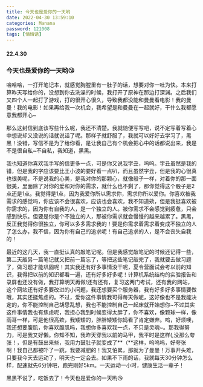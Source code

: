 ```yaml
---
title: 今天也是爱你的一天哟
date: 2022-04-30 13:59:10
categories: Manana
password: 121008 
tags: [悄悄话]
---
```


#### 22.4.30

### 今天也是爱你的一天哟😘

哈哈哈，一打开笔记本，就感觉胸膛里有一肚子的话，想要对你一吐为快。本来打算昨天写给你的，没想到你去洗澡的时候，我打开了原神在那边打深渊。之后我们又四个人一起打了游戏，打的很开心很久，导致我都没能和曼曼看电影！我的曼曼！我的电影！如果再给我一次机会，我希望是和曼曼在一起就好，干什么我都愿意我都开心~

那么这封信到底该写些什么呢，我还不清楚。我就随便写写吧，说不定写着写着心中想说却又没说的话就说话了呢。那样子就舒服了，我就可以好好去学习了，黑黑！没错，写信不是为了给你看，是让我自己有个机会把心中的话都说出来，我是不是很自私~不自私，我知道，黑黑。

我也知道你喜欢我手写的信更多一点，可是你又说我字丑，呜呜。字丑虽然是我的错，但是我的字应该要比王小波的要好看一点叭，而且虽然字丑，但是我的心很真也很美呢，不是说我的心美，是我对你的那颗心，就像骰子一样，对着你的那一面很美，里面除了对你的爱和对你的需求，就什么也不剩了，那你觉得这个骰子是2点还是1点。我觉得是1点，因为我爱你所以需求你，需求你所以爱你。你喜欢被我需求的感觉吗，你应该不会很喜欢，应该也会喜欢，我不知道欸，但是我挺喜欢被你需求的，因为你有自我的人，是一个独立的人。被你需求不会感觉到疲惫，只会感到快乐。但要是你是个不独立的人，那被你需求就会慢慢的越来越累了。黑黑，反正我觉得你很独立，你可以多多需求我的！要是你需求着需求着变成不独立的人了怎么办，我不信，因为你有自己的追求呢！有自己追求的人，是不会丧失自我的！

最近的这几天，我一直挺认真的敲笔记呢。但是我感觉敲笔记的时候还记得一些，第二天敲另一篇笔记就又把前一篇忘了，等把这些笔记敲完了，我就要去做习题了，做习题才能巩固呢！其实我还有好多事情没干呢，夏令营面试会考以前的知识，我得把以前的知识都看一遍，还有好多好多呢！计算机系统结构的实验报告和录屏也还没有做，我打算明天再做!还有还有，复习这两门考试，还有我的网站，这个网站还有好多要改进的小问题，我还想要买个服务器，我有好多好多事情要做哦，其实还挺焦虑的。不过，爱你这件事情我可得每天做呢，这好像也不是我能决定的，你不能控制自己胡思乱想，我也不能控制自己一起床就开始想你~不过其实这件事情我也有焦虑呢，我担心我到时候变得太胖了，你不喜欢，像颗球一样，像雨哥一样，可是他很高欸，我矮矮的，胖胖矮矮你妈看了肯定嫌弃。呜，好烦噢，我还想要腹肌，你喜欢腹肌吗，我想你多喜欢我一点，不只是灵魂~。那我得努力，可是我又好懒。你知不知，我昨天穿我以前的马甲，我平时是这样(,没那么夸张！，但是有鼓出来些，我用力鼓肚子就变成了**（**这样，呜呜呜，好夸张啊！我自己都被吓了一跳，我要减肥的！我又怕累，那就为了曼曼！万事开头难，只要我今天去运动了，明天也一定会去。如果不下雨的话，我就每天30分钟怎么样，配速就先6分钟吧，跑完刚好5km。一天运动一小时，健康生活一辈子！

黑黑不说了，吃饭去了！今天也是爱你的一天哟😘